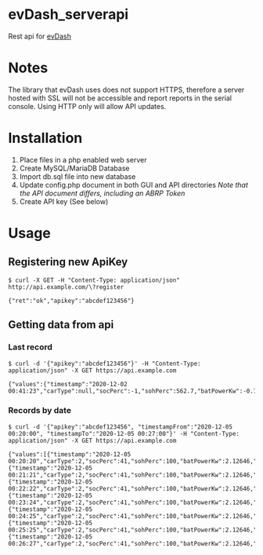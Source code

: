 # evDash_serverapi

Rest api for [evDash](https://github.com/nickn17/evDash)

# Notes

The library that evDash uses does not support HTTPS, therefore a server hosted with SSL will not be accessible and report reports in the serial console. Using HTTP only will allow API updates.

# Installation

1) Place files in a php enabled web server
2) Create MySQL/MariaDB Database
3) Import db.sql file into new database
4) Update config.php document in both GUI and API directories
*Note that the API document differs, including an ABRP Token*
5) Create API key (See below)


# Usage

## Registering new ApiKey
```
$ curl -X GET -H "Content-Type: application/json" http://api.example.com/\?register

{"ret":"ok","apikey":"abcdef123456"}
```

## Getting data from api

### Last record
```
$ curl -d '{"apikey":"abcdef123456"}' -H "Content-Type: application/json" -X GET https://api.example.com

{"values":{"timestamp":"2020-12-02 00:41:23","carType":null,"socPerc":-1,"sohPerc":562.7,"batPowerKw":-0.76747,"batPowerAmp":-0.7191,"batVoltage":4.06,"auxVoltage":27,"batMinC":30,"batMaxC":-1,"batInletC":0,"batFanStatus":0,"cumulativeEnergyChargedKWh":562.7,"cumulativeEnergyDischargedKWh":507.5}}
```

### Records by date
```
$ curl -d '{"apikey":"abcdef123456", "timestampFrom":"2020-12-05 00:20:00", "timestampTo":"2020-12-05 00:27:00"}' -H "Content-Type: application/json" -X GET https://api.example.com

{"values":[{"timestamp":"2020-12-05 00:20:20","carType":2,"socPerc":41,"sohPerc":100,"batPowerKw":2.12646,"batPowerAmp":6.1,"batVoltage":348.6,"auxVoltage":14.4,"batMinC":23,"batMaxC":24,"batInletC":25,"batFanStatus":0,"cumulativeEnergyChargedKWh":3049.1,"cumulativeEnergyDischargedKWh":2983},{"timestamp":"2020-12-05 00:21:21","carType":2,"socPerc":41,"sohPerc":100,"batPowerKw":2.12646,"batPowerAmp":6.1,"batVoltage":348.6,"auxVoltage":14.4,"batMinC":23,"batMaxC":24,"batInletC":25,"batFanStatus":0,"cumulativeEnergyChargedKWh":3049.1,"cumulativeEnergyDischargedKWh":2983},{"timestamp":"2020-12-05 00:22:22","carType":2,"socPerc":41,"sohPerc":100,"batPowerKw":2.12646,"batPowerAmp":6.1,"batVoltage":348.6,"auxVoltage":14.4,"batMinC":23,"batMaxC":24,"batInletC":25,"batFanStatus":0,"cumulativeEnergyChargedKWh":3049.1,"cumulativeEnergyDischargedKWh":2983},{"timestamp":"2020-12-05 00:23:24","carType":2,"socPerc":41,"sohPerc":100,"batPowerKw":2.12646,"batPowerAmp":6.1,"batVoltage":348.6,"auxVoltage":14.4,"batMinC":23,"batMaxC":24,"batInletC":25,"batFanStatus":0,"cumulativeEnergyChargedKWh":3049.1,"cumulativeEnergyDischargedKWh":2983},{"timestamp":"2020-12-05 00:24:25","carType":2,"socPerc":41,"sohPerc":100,"batPowerKw":2.12646,"batPowerAmp":6.1,"batVoltage":348.6,"auxVoltage":14.4,"batMinC":23,"batMaxC":24,"batInletC":25,"batFanStatus":0,"cumulativeEnergyChargedKWh":3049.1,"cumulativeEnergyDischargedKWh":2983},{"timestamp":"2020-12-05 00:25:25","carType":2,"socPerc":41,"sohPerc":100,"batPowerKw":2.12646,"batPowerAmp":6.1,"batVoltage":348.6,"auxVoltage":14.4,"batMinC":23,"batMaxC":24,"batInletC":25,"batFanStatus":0,"cumulativeEnergyChargedKWh":3049.1,"cumulativeEnergyDischargedKWh":2983},{"timestamp":"2020-12-05 00:26:27","carType":2,"socPerc":41,"sohPerc":100,"batPowerKw":2.12646,"batPowerAmp":6.1,"batVoltage":348.6,"auxVoltage":14.4,"batMinC":23,"batMaxC":24,"batInletC":25,"batFanStatus":0,"cumulativeEnergyChargedKWh":3049.1,"cumulativeEnergyDischargedKWh":2983}]}
```

